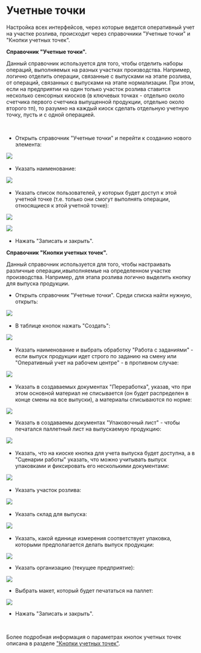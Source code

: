 **Учетные точки**
=================

Настройка всех интерфейсов, через которые ведется оперативный учет на
участке розлива, происходит через справочники "Учетные точки" и
"Кнопки учетных точек".


**Справочник "Учетные точки".** 

Данный справочник используется для того,
чтобы отделить наборы операций, выполняемых на разных участках
производства. Например, логично отделить операции, связанные с выпусками на этапе розлива, от операций, связанных с выпусками на этапе нормализации. При этом, если на предприятии на один только участок розлива ставится несколько сенсорных киосков (в ключевых точках - отдельно около счетчика первого счетчика выпущенной продукции, отдельно около второго тп), то разумно на каждый киоск сделать отдельную учетную точку, пусть и с одной операцией.
 

 

-   Открыть справочник "Учетные точки" и перейти к созданию нового
    элемента:

![](AccountPoints.assets/drex_uchetnye_tochki_1_custom.png)
     
-   Указать наименование:
    
![](AccountPoints.assets/drex_uchetnye_tochki_1_custom_2.png)
     
-   Указать список пользователей, у которых будет доступ к этой учетной
    точке (т.е. только они смогут выполнять операции, относящиеся к этой
    учетной точке):
    
![](AccountPoints.assets/drex_uchetnye_tochki_1_custom_3.png)
    
![](AccountPoints.assets/drex_uchetnye_tochki_1_custom_4.png)
     
-  Нажать "Записать и закрыть".
     

**Справочник "Кнопки учетных точек".**  

Данный справочник используется для того, чтобы настраивать различные операции,ивыполняемые на определенном участке производства. Например, для этапа розлива логично выделить кнопку для выпуска продукции.


-   Открыть справочник "Учетные точки". Среди списка найти нужную,
    открыть:
    
![](AccountPoints.assets/drex_uchetnye_tochki_1_custom.png)
     
-   В таблице кнопок нажать "Создать":
    
![](AccountPoints.assets/drex_uchetnye_tochki_1_custom_5.png)
     
-   Указать наименование и выбрать обработку "Работа с заданиями" - если
    выпуск продукции идет строго по заданию на смену или
    "Оперативный учет на рабочем центре" - в противном случае:
    
![](AccountPoints.assets/drex_uchetnye_tochki_1_custom_6.png)
     
-   Указать в создаваемых документах "Переработка", указав, что при этом основной материал не списывается (он будет распределен в конце смены на все выпуски), а материалы списываются по норме:

![](AccountPoints.assets/drex_uchetnye_tochki_1_custom_7.png)

-    Указать в создаваемы документах "Упаковочный лист" - чтобы печатался паллетный лист на выпускаемую продукцию:
    
![](AccountPoints.assets/drex_uchetnye_tochki_1_custom_8.png)
     
-   Указать, что на киоске кнопка для учета выпуска будет доступна, а в "Сценарии работы" указать, что можно учитывать выпуск упаковками и фиксировать его несколькими документами:
    
![](AccountPoints.assets/drex_uchetnye_tochki_1_custom_9.png)
     
-   Указать участок розлива:
    
![](AccountPoints.assets/drex_uchetnye_tochki_1_custom_10.png)
     
-   Указать склад для выпуска:
    
![](AccountPoints.assets/drex_uchetnye_tochki_1_custom_11.png)
     

-   Указать, какой единице измерения соответствует упаковка, которыми предполагается делать выпуск продукции:

![](AccountPoints.assets/drex_uchetnye_tochki_1_custom_12.png)

-   Указать организацию (текущее предприятие):

![](AccountPoints.assets/drex_uchetnye_tochki_1_custom_13.png)

-   Выбрать макет, который будет печататься на паллет:

![](AccountPoints.assets/drex_uchetnye_tochki_1_custom_14.png)

-   Нажать "Записать и закрыть".

 

Более подробная информация о параметрах кнопок учетных точек описана в
разделе ["Кнопки учетных точек"](../../../CommonInformation/Handbooks/ButtonOfAccountPoint/readme.md).
